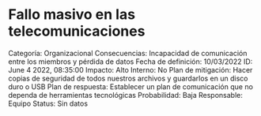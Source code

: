 # Fallo masivo en las telecomunicaciones

Categoría: Organizacional
Consecuencias: Incapacidad de comunicación entre los miembros y pérdida de datos
Fecha de definición: 10/03/2022
ID: June 4 2022, 08:35:00
Impacto: Alto
Interno: No
Plan de mitigación: Hacer copias de seguridad de todos nuestros archivos y guardarlos en un disco duro o USB
Plan de respuesta: Establecer un plan de comunicación que no dependa de herramientas tecnológicas
Probabilidad: Baja
Responsable: Equipo
Status: Sin datos